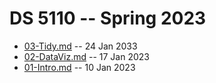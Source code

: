 # DS 5110 -- Spring 2023

* [03-Tidy.md](03-Tidy.md) -- 24 Jan 2033
* [02-DataViz.md](02-DataViz.md) -- 17 Jan 2023
* [01-Intro.md](01-Intro.md) -- 10 Jan 2023

